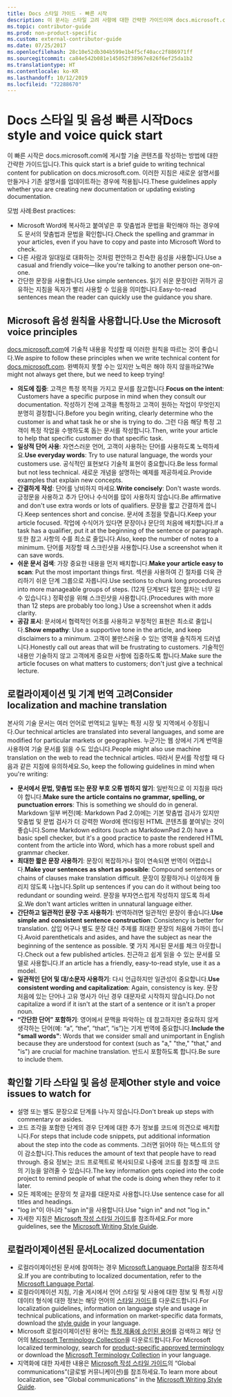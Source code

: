 ```yaml
---
title: Docs 스타일 가이드 - 빠른 시작
description: 이 문서는 스타일 고려 사항에 대한 간략한 가이드이며 docs.microsoft.com을 시작하기 위한 필수 항목을 포함하고 있습니다.
ms.topic: contributor-guide
ms.prod: non-product-specific
ms.custom: external-contributor-guide
ms.date: 07/25/2017
ms.openlocfilehash: 28c10e52db304b599e1b4f5cf40acc2f886971ff
ms.sourcegitcommit: ca84e542b081e145052f38967e826f6ef25da1b2
ms.translationtype: HT
ms.contentlocale: ko-KR
ms.lasthandoff: 10/12/2019
ms.locfileid: "72288670"
---
```

# <a name="docs-style-and-voice-quick-start"></a><span data-ttu-id="d675e-103">Docs 스타일 및 음성 빠른 시작</span><span class="sxs-lookup"><span data-stu-id="d675e-103">Docs style and voice quick start</span></span>

<span data-ttu-id="d675e-104">이 빠른 시작은 docs.microsoft.com에 게시할 기술 콘텐츠를 작성하는 방법에 대한 간략한 가이드입니다.</span><span class="sxs-lookup"><span data-stu-id="d675e-104">This quick start is a brief guide to writing technical content for publication on docs.microsoft.com.</span></span> <span data-ttu-id="d675e-105">이러한 지침은 새로운 설명서를 만들거나 기존 설명서를 업데이트하는 경우에 적용됩니다.</span><span class="sxs-lookup"><span data-stu-id="d675e-105">These guidelines apply whether you are creating new documentation or updating existing documentation.</span></span>

<span data-ttu-id="d675e-106">모범 사례:</span><span class="sxs-lookup"><span data-stu-id="d675e-106">Best practices:</span></span>

- <span data-ttu-id="d675e-107">Microsoft Word에 복사하고 붙여넣은 후 맞춤법과 문법을 확인해야 하는 경우에도 문서의 맞춤법과 문법을 확인합니다.</span><span class="sxs-lookup"><span data-stu-id="d675e-107">Check the spelling and grammar in your articles, even if you have to copy and paste into Microsoft Word to check.</span></span>
- <span data-ttu-id="d675e-108">다른 사람과 일대일로 대화하는 것처럼 편안하고 친숙한 음성을 사용합니다.</span><span class="sxs-lookup"><span data-stu-id="d675e-108">Use a casual and friendly voice—like you're talking to another person one-on-one.</span></span>
- <span data-ttu-id="d675e-109">간단한 문장을 사용합니다.</span><span class="sxs-lookup"><span data-stu-id="d675e-109">Use simple sentences.</span></span> <span data-ttu-id="d675e-110">읽기 쉬운 문장이란 귀하가 공유하는 지침을 독자가 빨리 사용할 수 있음을 의미합니다.</span><span class="sxs-lookup"><span data-stu-id="d675e-110">Easy-to-read sentences mean the reader can quickly use the guidance you share.</span></span>

## <a name="use-the-microsoft-voice-principles"></a><span data-ttu-id="d675e-111">Microsoft 음성 원칙을 사용합니다.</span><span class="sxs-lookup"><span data-stu-id="d675e-111">Use the Microsoft voice principles</span></span>

<span data-ttu-id="d675e-112">[docs.microsoft.com](https://docs.microsoft.com)에 기술적 내용을 작성할 때 이러한 원칙을 따르는 것이 좋습니다.</span><span class="sxs-lookup"><span data-stu-id="d675e-112">We aspire to follow these principles when we write technical content for [docs.microsoft.com](https://docs.microsoft.com).</span></span> <span data-ttu-id="d675e-113">완벽하지 못할 수는 있지만 노력은 해야 하지 않을까요?</span><span class="sxs-lookup"><span data-stu-id="d675e-113">We might not always get there, but we need to keep trying!</span></span>

- <span data-ttu-id="d675e-114">**의도에 집중**: 고객은 특정 목적을 가지고 문서를 참고합니다.</span><span class="sxs-lookup"><span data-stu-id="d675e-114">**Focus on the intent**: Customers have a specific purpose in mind when they consult our documentation.</span></span> <span data-ttu-id="d675e-115">작성하기 전에 고객을 특정하고 고객이 원하는 작업이 무엇인지 분명히 결정합니다.</span><span class="sxs-lookup"><span data-stu-id="d675e-115">Before you begin writing, clearly determine who the customer is and what task he or she is trying to do.</span></span> <span data-ttu-id="d675e-116">그런 다음 해당 특정 고객이 특정 작업을 수행하도록 돕는 문서를 작성합니다.</span><span class="sxs-lookup"><span data-stu-id="d675e-116">Then, write your article to help that specific customer do that specific task.</span></span>
- <span data-ttu-id="d675e-117">**일상적 단어 사용**: 자연스러운 언어, 고객이 사용하는 단어를 사용하도록 노력하세요.</span><span class="sxs-lookup"><span data-stu-id="d675e-117">**Use everyday words**: Try to use natural language, the words your customers use.</span></span> <span data-ttu-id="d675e-118">공식적인 표현보다 기술적 표현이 중요합니다.</span><span class="sxs-lookup"><span data-stu-id="d675e-118">Be less formal but not less technical.</span></span> <span data-ttu-id="d675e-119">새로운 개념을 설명하는 예제를 제공하세요.</span><span class="sxs-lookup"><span data-stu-id="d675e-119">Provide examples that explain new concepts.</span></span>
- <span data-ttu-id="d675e-120">**간결하게 작성**: 단어를 낭비하지 마세요.</span><span class="sxs-lookup"><span data-stu-id="d675e-120">**Write concisely**: Don't waste words.</span></span> <span data-ttu-id="d675e-121">긍정문을 사용하고 추가 단어나 수식어를 많이 사용하지 않습니다.</span><span class="sxs-lookup"><span data-stu-id="d675e-121">Be affirmative and don't use extra words or lots of qualifiers.</span></span> <span data-ttu-id="d675e-122">문장을 짧고 간결하게 씁니다.</span><span class="sxs-lookup"><span data-stu-id="d675e-122">Keep sentences short and concise.</span></span> <span data-ttu-id="d675e-123">문서에 초점을 맞춥니다.</span><span class="sxs-lookup"><span data-stu-id="d675e-123">Keep your article focused.</span></span> <span data-ttu-id="d675e-124">작업에 수식어가 있다면 문장이나 문단의 처음에 배치합니다.</span><span class="sxs-lookup"><span data-stu-id="d675e-124">If a task has a qualifier, put it at the beginning of the sentence or paragraph.</span></span> <span data-ttu-id="d675e-125">또한 참고 사항의 수를 최소로 줄입니다.</span><span class="sxs-lookup"><span data-stu-id="d675e-125">Also, keep the number of notes to a minimum.</span></span> <span data-ttu-id="d675e-126">단어를 저장할 때 스크린샷을 사용합니다.</span><span class="sxs-lookup"><span data-stu-id="d675e-126">Use a screenshot when it can save words.</span></span>
- <span data-ttu-id="d675e-127">**쉬운 문서 검색**: 가장 중요한 내용을 먼저 배치합니다.</span><span class="sxs-lookup"><span data-stu-id="d675e-127">**Make your article easy to scan**: Put the most important things first.</span></span> <span data-ttu-id="d675e-128">섹션을 사용하여 긴 절차를 더욱 관리하기 쉬운 단계 그룹으로 자릅니다.</span><span class="sxs-lookup"><span data-stu-id="d675e-128">Use sections to chunk long procedures into more manageable groups of steps.</span></span> <span data-ttu-id="d675e-129">(12개 단계보다 많은 절차는 너무 길 수 있습니다.) 정확성을 위해 스크린샷을 사용합니다.</span><span class="sxs-lookup"><span data-stu-id="d675e-129">(Procedures with more than 12 steps are probably too long.) Use a screenshot when it adds clarity.</span></span>
- <span data-ttu-id="d675e-130">**공감 표시**: 문서에서 협력적인 어조를 사용하고 부정적인 표현은 최소로 줄입니다.</span><span class="sxs-lookup"><span data-stu-id="d675e-130">**Show empathy**: Use a supportive tone in the article, and keep disclaimers to a minimum.</span></span> <span data-ttu-id="d675e-131">고객이 불만스러울 수 있는 영역을 솔직하게 드러냅니다.</span><span class="sxs-lookup"><span data-stu-id="d675e-131">Honestly call out areas that will be frustrating to customers.</span></span> <span data-ttu-id="d675e-132">기술적인 내용만 기술하지 않고 고객에게 중요한 사항에 집중하도록 합니다.</span><span class="sxs-lookup"><span data-stu-id="d675e-132">Make sure the article focuses on what matters to customers; don't just give a technical lecture.</span></span>

## <a name="consider-localization-and-machine-translation"></a><span data-ttu-id="d675e-133">로컬라이제이션 및 기계 번역 고려</span><span class="sxs-lookup"><span data-stu-id="d675e-133">Consider localization and machine translation</span></span>

<span data-ttu-id="d675e-134">본사의 기술 문서는 여러 언어로 번역되고 일부는 특정 시장 및 지역에서 수정됩니다.</span><span class="sxs-lookup"><span data-stu-id="d675e-134">Our technical articles are translated into several languages, and some are modified for particular markets or geographies.</span></span> <span data-ttu-id="d675e-135">누군가는 웹 상에서 기계 번역을 사용하여 기술 문서를 읽을 수도 있습니다.</span><span class="sxs-lookup"><span data-stu-id="d675e-135">People might also use machine translation on the web to read the technical articles.</span></span> <span data-ttu-id="d675e-136">따라서 문서를 작성할 때 다음과 같은 지침에 유의하세요.</span><span class="sxs-lookup"><span data-stu-id="d675e-136">So, keep the following guidelines in mind when you're writing:</span></span>

- <span data-ttu-id="d675e-137">**문서에서 문법, 맞춤법 또는 문장 부호 오류 범하지 않기**: 일반적으로 이 지침을 따라야 합니다.</span><span class="sxs-lookup"><span data-stu-id="d675e-137">**Make sure the article contains no grammar, spelling, or punctuation errors**: This is something we should do in general.</span></span> <span data-ttu-id="d675e-138">Markdown 일부 버전(예: Markdown Pad 2.0)에는 기본 맞춤법 검사가 있지만 맞춤법 및 문법 검사가 더 강력한 Word에 렌더링된 HTML 콘텐츠를 붙여넣는 것이 좋습니다.</span><span class="sxs-lookup"><span data-stu-id="d675e-138">Some Markdown editors (such as MarkdownPad 2.0) have a basic spell checker, but it's a good practice to paste the rendered HTML content from the article into Word, which has a more robust spell and grammar checker.</span></span>
- <span data-ttu-id="d675e-139">**최대한 짧은 문장 사용하기**: 문장이 복잡하거나 절이 연속되면 번역이 어렵습니다.</span><span class="sxs-lookup"><span data-stu-id="d675e-139">**Make your sentences as short as possible**: Compound sentences or chains of clauses make translation difficult.</span></span> <span data-ttu-id="d675e-140">문장이 장황하거나 이상하게 들리지 않도록 나눕니다.</span><span class="sxs-lookup"><span data-stu-id="d675e-140">Split up sentences if you can do it without being too redundant or sounding weird.</span></span> <span data-ttu-id="d675e-141">문장을 부자연스럽게 작성하지 않도록 하세요.</span><span class="sxs-lookup"><span data-stu-id="d675e-141">We don't want articles written in unnatural language either.</span></span>
- <span data-ttu-id="d675e-142">**간단하고 일관적인 문장 구조 사용하기**: 번역하려면 일관적인 문장이 좋습니다.</span><span class="sxs-lookup"><span data-stu-id="d675e-142">**Use simple and consistent sentence construction**: Consistency is better for translation.</span></span> <span data-ttu-id="d675e-143">삽입 어구나 별도 문장 대신 주제를 최대한 문장의 처음에 가까이 씁니다.</span><span class="sxs-lookup"><span data-stu-id="d675e-143">Avoid parentheticals and asides, and have the subject as near the beginning of the sentence as possible.</span></span> <span data-ttu-id="d675e-144">몇 가지 게시된 문서를 체크 아웃합니다.</span><span class="sxs-lookup"><span data-stu-id="d675e-144">Check out a few published articles.</span></span> <span data-ttu-id="d675e-145">친근하고 쉽게 읽을 수 있는 문서를 모델로 사용합니다.</span><span class="sxs-lookup"><span data-stu-id="d675e-145">If an article has a friendly, easy-to-read style, use it as a model.</span></span>
- <span data-ttu-id="d675e-146">**일관적인 단어 및 대/소문자 사용하기**: 다시 언급하지만 일관성이 중요합니다.</span><span class="sxs-lookup"><span data-stu-id="d675e-146">**Use consistent wording and capitalization**: Again, consistency is key.</span></span> <span data-ttu-id="d675e-147">문장 처음에 있는 단어나 고유 명사가 아닌 경우 대문자로 시작하지 않습니다.</span><span class="sxs-lookup"><span data-stu-id="d675e-147">Do not capitalize a word if it isn't at the start of a sentence or it isn't a proper noun.</span></span>
- <span data-ttu-id="d675e-148">**“간단한 단어” 포함하기**: 영어에서 문맥을 파악하는 데 참고하지만 중요하지 않게 생각하는 단어(예: “a”, “the”, “that”, “is”)는 기게 번역에 중요합니다.</span><span class="sxs-lookup"><span data-stu-id="d675e-148">**Include the "small words"**: Words that we consider small and unimportant in English because they are understood for context (such as "a," "the," "that," and "is") are crucial for machine translation.</span></span> <span data-ttu-id="d675e-149">반드시 포함하도록 합니다.</span><span class="sxs-lookup"><span data-stu-id="d675e-149">Be sure to include them.</span></span>

## <a name="other-style-and-voice-issues-to-watch-for"></a><span data-ttu-id="d675e-150">확인할 기타 스타일 및 음성 문제</span><span class="sxs-lookup"><span data-stu-id="d675e-150">Other style and voice issues to watch for</span></span>

- <span data-ttu-id="d675e-151">설명 또는 별도 문장으로 단계를 나누지 않습니다.</span><span class="sxs-lookup"><span data-stu-id="d675e-151">Don't break up steps with commentary or asides.</span></span>
- <span data-ttu-id="d675e-152">코드 조각을 포함한 단계의 경우 단계에 대한 추가 정보를 코드에 의견으로 배치합니다.</span><span class="sxs-lookup"><span data-stu-id="d675e-152">For steps that include code snippets, put additional information about the step into the code as comments.</span></span> <span data-ttu-id="d675e-153">그러면 읽어야 하는 텍스트의 양이 감소합니다.</span><span class="sxs-lookup"><span data-stu-id="d675e-153">This reduces the amount of text that people have to read through.</span></span> <span data-ttu-id="d675e-154">중요 정보는 코드 프로젝트로 복사되므로 나중에 코드를 참조할 때 코드의 기능을 알려줄 수 있습니다.</span><span class="sxs-lookup"><span data-stu-id="d675e-154">The key information gets copied into the code project to remind people of what the code is doing when they refer to it later.</span></span>
- <span data-ttu-id="d675e-155">모든 제목에는 문장의 첫 글자를 대문자로 사용합니다.</span><span class="sxs-lookup"><span data-stu-id="d675e-155">Use sentence case for all titles and headings.</span></span>
- <span data-ttu-id="d675e-156">"log in"이 아니라 "sign in"을 사용합니다.</span><span class="sxs-lookup"><span data-stu-id="d675e-156">Use "sign in" and not "log in."</span></span>
- <span data-ttu-id="d675e-157">자세한 지침은 [Microsoft 작성 스타일 가이드](https://docs.microsoft.com/style-guide/welcome)를 참조하세요.</span><span class="sxs-lookup"><span data-stu-id="d675e-157">For more guidelines, see the [Microsoft Writing Style Guide](https://docs.microsoft.com/style-guide/welcome).</span></span>

## <a name="localized-documentation"></a><span data-ttu-id="d675e-158">로컬라이제이션된 문서</span><span class="sxs-lookup"><span data-stu-id="d675e-158">Localized documentation</span></span>

- <span data-ttu-id="d675e-159">로컬라이제이션된 문서에 참여하는 경우 [Microsoft Language Portal](https://www.microsoft.com/Language/Default.aspx)을 참조하세요.</span><span class="sxs-lookup"><span data-stu-id="d675e-159">If you are contributing to localized documentation, refer to the [Microsoft Language Portal](https://www.microsoft.com/Language/Default.aspx).</span></span>
- <span data-ttu-id="d675e-160">로컬라이제이션 지침, 기술 게시에서 언어 스타일 및 사용에 대한 정보 및 특정 시장 데이터 형식에 대한 정보는 해당 언어의 [스타일 가이드](https://www.microsoft.com/Language/StyleGuides)를 다운로드합니다.</span><span class="sxs-lookup"><span data-stu-id="d675e-160">For localization guidelines, information on language style and usage in technical publications, and information on market-specific data formats, download the [style guide](https://www.microsoft.com/Language/StyleGuides) in your language.</span></span>
- <span data-ttu-id="d675e-161">Microsoft 로컬라이제이션된 용어는 [특정 제품에 승인된 용어](https://www.microsoft.com/Language/Default.aspx)를 검색하고 해당 언어의 [Microsoft Terminology Collection](https://www.microsoft.com/language/Terminology)을 다운로드합니다.</span><span class="sxs-lookup"><span data-stu-id="d675e-161">For Microsoft localized terminology, search for [product-specific approved terminology](https://www.microsoft.com/Language/Default.aspx) or download the [Microsoft Terminology Collection](https://www.microsoft.com/language/Terminology) in your language.</span></span>
- <span data-ttu-id="d675e-162">지역화에 대한 자세한 내용은 [Microsoft 작성 스타일 가이드](https://docs.microsoft.com/style-guide/global-communications)의 “Global communications”(글로벌 커뮤니케이션)를 참조하세요.</span><span class="sxs-lookup"><span data-stu-id="d675e-162">To learn more about localization, see "Global communications" in the [Microsoft Writing Style Guide](https://docs.microsoft.com/style-guide/global-communications).</span></span>
